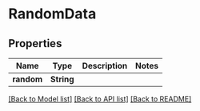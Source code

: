 # RandomData

## Properties

Name | Type | Description | Notes
------------ | ------------- | ------------- | -------------
**random** | **String** |  | 

[[Back to Model list]](../README.md#documentation-for-models) [[Back to API list]](../README.md#documentation-for-api-endpoints) [[Back to README]](../README.md)


